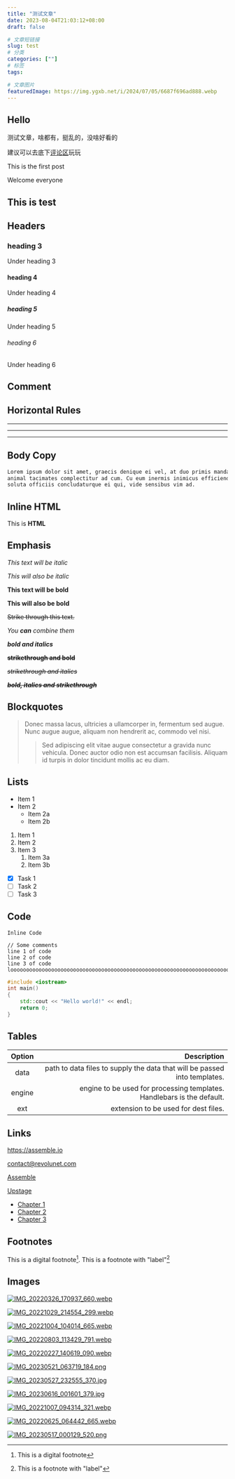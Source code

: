 ```yaml
---
title: "测试文章"
date: 2023-08-04T21:03:12+08:00
draft: false

# 文章短链接
slug: test
# 分类
categories: [""]
# 标签
tags:

# 文章图片
featuredImage: https://img.ygxb.net/i/2024/07/05/6687f696ad888.webp
---
```


## Hello

测试文章，啥都有，挺乱的，没啥好看的

建议可以去底下[评论区](#comments)玩玩

This is the first post

Welcome everyone

## This is test

<!--more-->

## Headers

### heading 3

Under heading 3

#### heading 4

Under heading 4

##### heading 5

Under heading 5

###### heading 6

Under heading 6

## Comment

<!-- You cannot see this comment -->

## Horizontal Rules

---

___

***

## Body Copy

```markdown
Lorem ipsum dolor sit amet, graecis denique ei vel, at duo primis mandamus. Et legere ocurreret pri,
animal tacimates complectitur ad cum. Cu eum inermis inimicus efficiendi. Labore officiis his ex,
soluta officiis concludaturque ei qui, vide sensibus vim ad.
```

## Inline HTML

<div class="class">
    This is <b>HTML</b>
</div>



## Emphasis

*This text will be italic*

_This will also be italic_

**This text will be bold**

__This will also be bold__

~~Strike through this text.~~

_You **can** combine them_

***bold and italics***

~~**strikethrough and bold**~~

~~*strikethrough and italics*~~

~~***bold, italics and strikethrough***~~

## Blockquotes

> Donec massa lacus, ultricies a ullamcorper in, fermentum sed augue.
> Nunc augue augue, aliquam non hendrerit ac, commodo vel nisi.
>
> > Sed adipiscing elit vitae augue consectetur a gravida nunc vehicula. Donec auctor
> > odio non est accumsan facilisis. Aliquam id turpis in dolor tincidunt mollis ac eu diam.


## Lists

* Item 1
* Item 2
  * Item 2a
  * Item 2b

1. Item 1
1. Item 2
1. Item 3
   1. Item 3a
   1. Item 3b

- [x] Task 1
- [ ] Task 2
- [ ] Task 3

## Code

`Inline Code`

    // Some comments
    line 1 of code
    line 2 of code
    line 3 of code
    loooooooooooooooooooooooooooooooooooooooooooooooooooooooooooooooooooooooooooooooooooooooooooooooooong


```cpp
#include <iostream>
int main()
{
    std::cout << "Hello world!" << endl;
    return 0;
}
```

## Tables

| Option |                                                  Description |
| :----: | -----------------------------------------------------------: |
|  data  | path to data files to supply the data that will be passed into templates. |
| engine | engine to be used for processing templates. Handlebars is the default. |
|  ext   |                         extension to be used for dest files. |

## Links

<https://assemble.io>

<contact@revolunet.com>

[Assemble](https://assemble.io)

[Upstage](https://github.com/upstage/ "Visit Upstage!")

* [Chapter 1](#headers)
* [Chapter 2](#comment)
* [Chapter 3](#horizontal-rules)

## Footnotes

This is a digital footnote[^1].
This is a footnote with "label"[^label]

[^1]: This is a digital footnote
[^label]: This is a footnote with "label"

## Images

[![IMG_20220326_170937_660.webp](https://img.ygxb.net/i/2022/10/29/635d4a6d91e45.webp)](https://img.ygxb.net/i/2022/10/29/635d4a6d91e45.webp)

[![IMG_20221029_214554_299.webp](https://img.ygxb.net/i/2022/10/30/635dd5c842761.webp)](https://img.ygxb.net/i/2022/10/30/635dd5c842761.webp)

[![IMG_20221004_104014_665.webp](https://img.ygxb.net/i/2022/10/30/635dd5f14189a.webp)](https://img.ygxb.net/i/2022/10/30/635dd5f14189a.webp)

[![IMG_20220803_113429_791.webp](https://img.ygxb.net/i/2022/10/30/635dd5fad695f.webp)](https://img.ygxb.net/i/2022/10/30/635dd5fad695f.webp)

[![IMG_20220227_140619_090.webp](https://img.ygxb.net/i/2022/10/30/635dd608f295e.webp)](https://img.ygxb.net/i/2022/10/30/635dd608f295e.webp)

[![IMG_20230521_063719_184.png](https://img.ygxb.net/i/2023/06/21/64922e45067cf.png)](https://img.ygxb.net/i/2023/06/21/64922e45067cf.png)

[![IMG_20230527_232555_370.jpg](https://img.ygxb.net/i/2023/06/21/64922e4967ff6.jpg)](https://img.ygxb.net/i/2023/06/21/64922e4967ff6.jpg)

[![IMG_20230616_001601_379.jpg](https://img.ygxb.net/i/2023/06/21/64922e4955438.jpg)](https://img.ygxb.net/i/2023/06/21/64922e4955438.jpg)

[![IMG_20221007_094314_321.webp](https://img.ygxb.net/i/2022/10/30/635dd5b8371ee.webp)](https://img.ygxb.net/i/2022/10/30/635dd5b8371ee.webp)

[![IMG_20220625_064442_665.webp](https://img.ygxb.net/i/2022/10/30/635dd5b2e2a85.webp)](https://img.ygxb.net/i/2022/10/30/635dd5b2e2a85.webp)

[![IMG_20230517_000129_520.png](https://img.ygxb.net/i/2023/06/21/64922e479f8f0.png)](https://img.ygxb.net/i/2023/06/21/64922e479f8f0.png)

